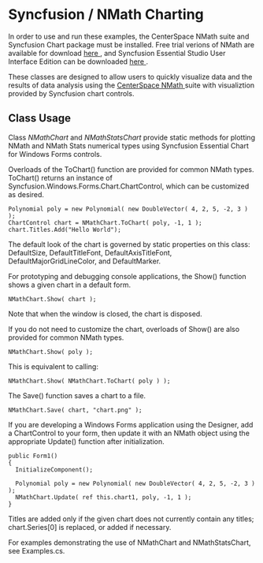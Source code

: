 
Syncfusion / NMath Charting 
===========================

In order to use and run these examples, the CenterSpace NMath suite and Syncfusion Chart package must
be installed.  Free trial verions of NMath are available for download
<a href="http://www.centerspace.net/downloads/trial-versions/"> here
</a>, and Syncfusion Essential Studio User Interface Edition can be downloaded
<a href="http://www.syncfusion.com/products/user-interface-edition"> here </a>.

These classes are designed to allow users to quickly visualize data and the results of 
data analysis using the <a href="http://www.centerspace.net" > CenterSpace NMath </a> 
suite with visualiztion provided by Syncfusion chart controls.

Class Usage
-----------
Class *NMathChart* and *NMathStatsChart* provide static methods for plotting NMath and NMath Stats
numerical types using Syncfusion Essential Chart for Windows Forms controls.

Overloads of the ToChart() function are provided for common NMath types. ToChart() returns
an instance of Syncfusion.Windows.Forms.Chart.ChartControl, which can be customized as desired.

    Polynomial poly = new Polynomial( new DoubleVector( 4, 2, 5, -2, 3 ) );
    ChartControl chart = NMathChart.ToChart( poly, -1, 1 );
    chart.Titles.Add("Hello World");

The default look of the chart is governed by static properties on this class: DefaultSize,
DefaultTitleFont, DefaultAxisTitleFont, DefaultMajorGridLineColor, and DefaultMarker.

For prototyping and debugging console applications, the Show() function shows a given chart
in a default form.

    NMathChart.Show( chart );

Note that when the window is closed, the chart is disposed.

If you do not need to customize the chart, overloads of Show() are also provided for common
NMath types.

    NMathChart.Show( poly );

This is equivalent to calling:

    NMathChart.Show( NMathChart.ToChart( poly ) );

The Save() function saves a chart to a file. 

    NMathChart.Save( chart, "chart.png" );

If you are developing a Windows Forms application using the Designer, add a ChartControl
to your form, then update it with an NMath object using the appropriate Update() function
after initialization. 

    public Form1()
    {
      InitializeComponent();
  
      Polynomial poly = new Polynomial( new DoubleVector( 4, 2, 5, -2, 3 ) );
      NMathChart.Update( ref this.chart1, poly, -1, 1 );
    }

Titles are added only if the given chart does not currently contain any titles;
chart.Series[0] is replaced, or added if necessary.

For examples demonstrating the use of NMathChart and NMathStatsChart, see Examples.cs.

